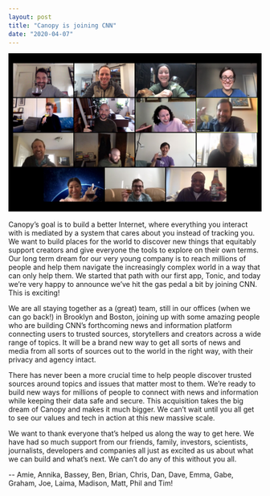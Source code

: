 ```yaml
---
layout: post
title: "Canopy is joining CNN"
date: "2020-04-07"
---
```


<img src="/images/canopy-cnn.png" class="big"/>


Canopy’s goal is to build a better Internet, where everything you interact with is mediated by a system that cares about you instead of tracking you. We want to build places for the world to discover new things that equitably support creators and give everyone the tools to explore on their own terms. Our long term dream for our very young company is to reach millions of people and help them navigate the increasingly complex world in a way that can only help them. We started that path with our first app, Tonic, and today we’re very happy to announce we’ve hit the gas pedal a bit by joining CNN. This is exciting!

We are all staying together as a (great) team, still in our offices (when we can go back!) in Brooklyn and Boston, joining up with some amazing people who are building CNN’s forthcoming news and information platform connecting users to trusted sources, storytellers and creators across a wide range of topics. It will be a brand new way to get all sorts of news and media from all sorts of sources out to the world in the right way, with their privacy and agency intact.

There has never been a more crucial time to help people discover trusted sources around topics and issues that matter most to them. We’re ready to build new ways for millions of people to connect with news and information while keeping their data safe and secure. This acquisition takes the big dream of Canopy and makes it much bigger. We can’t wait until you all get to see our values and tech in action at this new massive scale.

We want to thank everyone that’s helped us along the way to get here. We have had so much support from our friends, family, investors, scientists, journalists, developers and companies all just as excited as us about what we can build and what’s next. We can’t do any of this without you all.



-- Amie, Annika, Bassey, Ben, Brian, Chris, Dan, Dave, Emma, Gabe, Graham, Joe, Laima, Madison, Matt, Phil and Tim!

